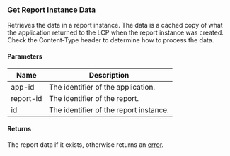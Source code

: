 ### Get Report Instance Data

Retrieves the data in a report instance. The data is a cached copy of what the application returned to the LCP when the report instance was created. Check the Content-Type header to determine how to process the data.

#### Parameters

<table>
    <thead>
        <tr>
            <th>Name</th>
            <th>Description</th>
        </tr>
    </thead>
    <tbody>
        <tr>
            <td>app-id</td>
            <td>The identifier of the application.</td>
        </tr>
        <tr>
            <td>report-id</td>
            <td>The identifier of the report.</td>
        </tr>
        <tr>
            <td>id</td>
            <td>The identifier of the report instance.</td>
        </tr>
    </tbody>
</table>

#### Returns

The report data if it exists, otherwise returns an [error](./?doc=reference-manual#errors).








